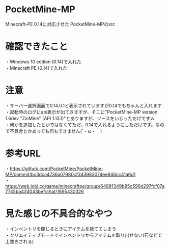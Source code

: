 # PocketMine-MP
Minecraft-PE 0.14に対応させた PocketMine-MPのsrc  

# 確認できたこと
 ・Windows 10 edition (0.14)で入れた  
 ・Minecraft PE (0.14)で入れた
 
# 注意
 ・サーバー選択画面で0.14.0.1と表示されていますが0.14でもちゃんと入れます  
 ・起動時のログにapi表示が出てきますが、そこに"PocketMine-MP version 1.6dev "ZinMine" (API 1.13.1)"とありますが、ソースをいじっただけですｗ  
 ・何かを追加したとかではなくてただ、0.14で入れるようにしただけです。なので不具合とかあっても何もできません(´・ω・｀)  

# 参考URL
 ・https://github.com/PocketMine/PocketMine-MP/commit/bc3dca4736a07980cf343983074ee846cc41a6d1  
 ・https://web.lobi.co/game/minecraftpe/group/64881349b85c596d297fcf07a7745ba434043bef/chat/1695430326

# 見た感じの不具合的なやつ
・インベントリを閉じるときにアイテムを捨ててしまう  
・クリエイティブモードでインベントリからアイテムを取り出せない(石などで上書きされる)
